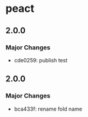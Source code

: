 # peact

## 2.0.0

### Major Changes

- cde0259: publish test

## 2.0.0

### Major Changes

- bca433f: rename fold name
